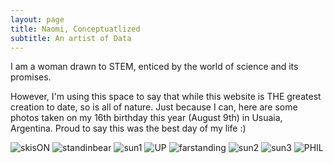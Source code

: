 ```yaml
---
layout: page
title: Naomi, Conceptuatlized 
subtitle: An artist of Data 
---
```


I am a woman drawn to STEM, enticed by the world of science and its promises. 

However, I'm using this space to say that while this website is THE greatest creation to date, so is all of nature. Just because I can, here are some photos taken on my 16th birthday this year (August 9th) in Usuaia, Argentina. Proud to say this was the best day of my life :) 

![skisON](../assets/img/skiBackOn.jpg)
![standinbear](../assets/img/standingBear.jpg)
![sun1](../assets/img/sun1.jpg)
![UP](../assets/img/UP.jpg)
![farstanding](../assets/img/farStandBear.jpg)
![sun2](../assets/img/sun2.jpg)
![sun3](../assets/img/sun3.jpg)
![PHIL](../assets/img/PHIL.jpg)


<!---
Original code 
To be honest, I'm having some trouble remembering right now, so why don't you just watch [my movie](https://en.wikipedia.org/wiki/The_Princess_Bride_%28film%29) and it will answer **all** your questions.
-->

